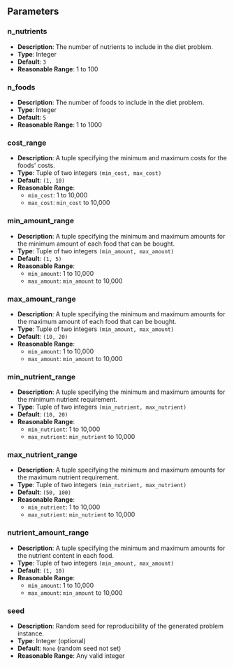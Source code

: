 ## Parameters

### n_nutrients

- **Description**: The number of nutrients to include in the diet problem.
- **Type**: Integer
- **Default**: `3`
- **Reasonable Range**: 1 to 100

### n_foods

- **Description**: The number of foods to include in the diet problem.
- **Type**: Integer
- **Default**: `5`
- **Reasonable Range**: 1 to 1000

### cost_range

- **Description**: A tuple specifying the minimum and maximum costs for the foods' costs.
- **Type**: Tuple of two integers `(min_cost, max_cost)`
- **Default**: `(1, 10)`
- **Reasonable Range**:
  - `min_cost`: 1 to 10,000
  - `max_cost`: `min_cost` to 10,000

### min_amount_range

- **Description**: A tuple specifying the minimum and maximum amounts for the minimum amount of each food that can be bought.
- **Type**: Tuple of two integers `(min_amount, max_amount)`
- **Default**: `(1, 5)`
- **Reasonable Range**:
  - `min_amount`: 1 to 10,000
  - `max_amount`: `min_amount` to 10,000

### max_amount_range

- **Description**: A tuple specifying the minimum and maximum amounts for the maximum amount of each food that can be bought.
- **Type**: Tuple of two integers `(min_amount, max_amount)`
- **Default**: `(10, 20)`
- **Reasonable Range**:
  - `min_amount`: 1 to 10,000
  - `max_amount`: `min_amount` to 10,000

### min_nutrient_range

- **Description**: A tuple specifying the minimum and maximum amounts for the minimum nutrient requirement.
- **Type**: Tuple of two integers `(min_nutrient, max_nutrient)`
- **Default**: `(10, 20)`
- **Reasonable Range**:
  - `min_nutrient`: 1 to 10,000
  - `max_nutrient`: `min_nutrient` to 10,000

### max_nutrient_range

- **Description**: A tuple specifying the minimum and maximum amounts for the maximum nutrient requirement.
- **Type**: Tuple of two integers `(min_nutrient, max_nutrient)`
- **Default**: `(50, 100)`
- **Reasonable Range**:
  - `min_nutrient`: 1 to 10,000
  - `max_nutrient`: `min_nutrient` to 10,000

### nutrient_amount_range

- **Description**: A tuple specifying the minimum and maximum amounts for the nutrient content in each food.
- **Type**: Tuple of two integers `(min_amount, max_amount)`
- **Default**: `(1, 10)`
- **Reasonable Range**:
  - `min_amount`: 1 to 10,000
  - `max_amount`: `min_amount` to 10,000

### seed

- **Description**: Random seed for reproducibility of the generated problem instance.
- **Type**: Integer (optional)
- **Default**: `None` (random seed not set)
- **Reasonable Range**: Any valid integer